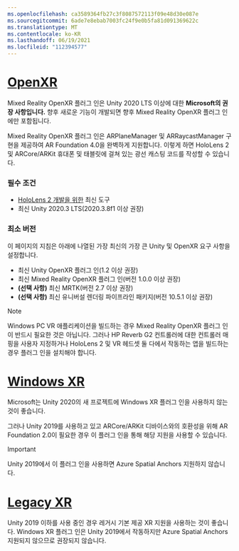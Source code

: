 ```yaml
---
ms.openlocfilehash: ca3589364fb27c3f8087572113f09e48d30e087e
ms.sourcegitcommit: 6ade7e8ebab7003fc24f9e0b5fa81d091369622c
ms.translationtype: MT
ms.contentlocale: ko-KR
ms.lasthandoff: 06/19/2021
ms.locfileid: "112394577"
---
```

# <a name="openxr"></a>[OpenXR](#tab/openxr)

Mixed Reality OpenXR 플러그 인은 Unity 2020 LTS 이상에 대한 **Microsoft의 권장 사항입니다.** 향후 새로운 기능이 개발되면 향후 Mixed Reality OpenXR 플러그 인에만 포함됩니다.

Mixed Reality OpenXR 플러그 인은 ARPlaneManager 및 ARRaycastManager 구현을 제공하여 AR Foundation 4.0을 완벽하게 지원합니다. 이렇게 하면 HoloLens 2 및 ARCore/ARKit 휴대폰 및 태블릿에 걸쳐 있는 광선 캐스팅 코드를 작성할 수 있습니다.

### <a name="prerequisites"></a>필수 조건 

* [HoloLens 2 개발을 위한](/windows/mixed-reality/develop/install-the-tools?tabs=unity#installation-checklist) 최신 도구
* 최신 Unity 2020.3 LTS(2020.3.8f1 이상 권장)

### <a name="minimum-versions"></a>최소 버전

이 페이지의 지침은 아래에 나열된 가장 최신의 가장 큰 Unity 및 OpenXR 요구 사항을 설정합니다.

* 최신 Unity OpenXR 플러그 인(1.2 이상 권장)
* 최신 Mixed Reality OpenXR 플러그 인(버전 1.0.0 이상 권장)
* **(선택 사항)** 최신 MRTK(버전 2.7 이상 권장)
* **(선택 사항)** 최신 유니버설 렌더링 파이프라인 패키지(버전 10.5.1 이상 권장)

<!-- ![Screenshot of the open xr unity basic sample running on a HoloLens](../../images/openxr-example.png) -->

> [!NOTE]
> Windows PC VR 애플리케이션을 빌드하는 경우 Mixed Reality OpenXR 플러그 인이 반드시 필요한 것은 아닙니다. 그러나 HP Reverb G2 컨트롤러에 대한 컨트롤러 매핑을 사용자 지정하거나 HoloLens 2 및 VR 헤드셋 둘 다에서 작동하는 앱을 빌드하는 경우 플러그 인을 설치해야 합니다.

# <a name="windows-xr"></a>[Windows XR](#tab/windowsxr)

Microsoft는 Unity 2020의 새 프로젝트에 Windows XR 플러그 인을 사용하지 않는 것이 좋습니다.

그러나 Unity 2019를 사용하고 있고 ARCore/ARKit 디바이스와의 호환성을 위해 AR Foundation 2.0이 필요한 경우 이 플러그 인을 통해 해당 지원을 사용할 수 있습니다.

> [!IMPORTANT]
> Unity 2019에서 이 플러그 인을 사용하면 Azure Spatial Anchors 지원하지 않습니다. 

# <a name="legacy-xr"></a>[Legacy XR](#tab/legacy)

Unity 2019 이하를 사용 중인 경우 레거시 기본 제공 XR 지원을 사용하는 것이 좋습니다. Windows XR 플러그 인은 Unity 2019에서 작동하지만 Azure Spatial Anchors 지원되지 않으므로 권장되지 않습니다.